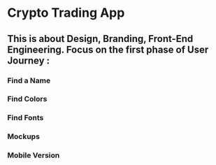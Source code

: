 # Crypto Trading App

## This is about Design, Branding, Front-End Engineering. Focus on the first phase of User Journey :

### Find a Name
### Find Colors
### Find Fonts
### Mockups
### Mobile Version